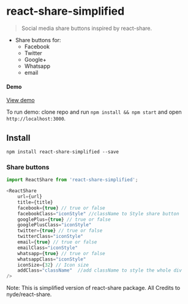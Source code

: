 # react-share-simplified

> Social media share buttons inspired by react-share.
 
* Share buttons for:
  - Facebook
  - Twitter
  - Google+
  - Whatsapp
  - email

#### Demo

[View demo](https://sachinkammar.github.io/react-share-simplified/)

To run demo: clone repo and run `npm install && npm start`
and open `http://localhost:3000`.

## Install

```shell
npm install react-share-simplified --save
```

### Share buttons

```js
import ReactShare from 'react-share-simplified';

<ReactShare
    url={url}
    title={title}
    facebook={true} // true or false
    facebookClass="iconStyle" //className to Style share button 
    googlePlus={true} // true or false
    googlePlusClass="iconStyle"
    twitter={true} // true or false
    twitterClass="iconStyle"
    email={true} // true or false
    emailClass="iconStyle"
    whatsapp={true} // true or false
    whatsappClass="iconStyle"
    iconSize={32} // Icon size 
    addClass="className"  //add className to style the whole div
/>
```
Note: This is simplified version of react-share package. All Credits to nyde/react-share.